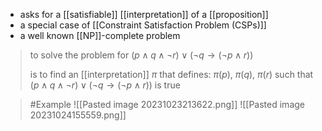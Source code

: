 - asks for a [[satisfiable]] [[interpretation]] of a [[proposition]]
- a special case of [[Constraint Satisfaction Problem (CSPs)]]
- a well known [[NP]]-complete problem

> to solve the problem for
> $(p\land q\land \neg r) \lor (\neg q \rightarrow (\neg p\land r))$
> 
> is to find an [[interpretation]] $\pi$ that defines:
> $\pi (p),\ \pi (q),\ \pi (r)$ such that
> $(p\land q\land \neg r) \lor (\neg q \rightarrow (\neg p\land r))$ is true

>	#Example 
>	![[Pasted image 20231023213622.png]]
![[Pasted image 20231024155559.png]]